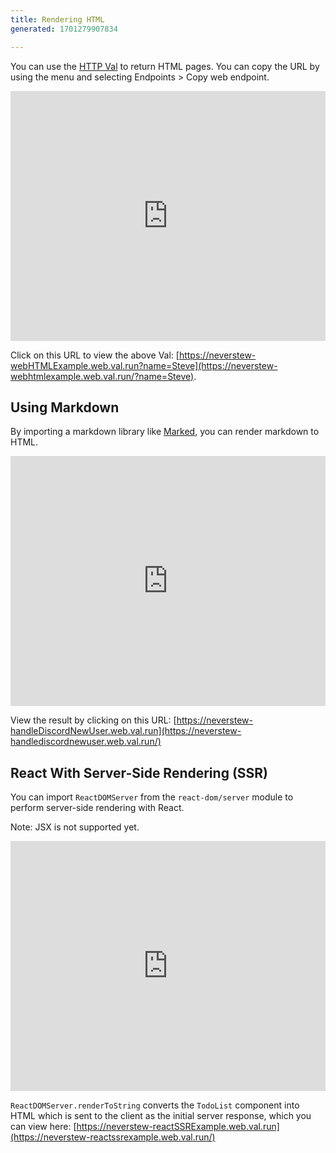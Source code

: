 ```yaml
---
title: Rendering HTML
generated: 1701279907834

---
```


You can use the [HTTP Val](../http-val)  to return HTML pages. You can copy the URL by using the menu and selecting Endpoints > Copy web endpoint.

<div class="not-content">
  <iframe src="https://www.val.town/embed/neverstew.webHTMLExample" width="100%" frameborder="no" style="height: 400px;">
    &#x20;
  </iframe>
</div>

Click on this URL to view the above Val: [https://neverstew-webHTMLExample.web.val.run?name=Steve](https://neverstew-webhtmlexample.web.val.run/?name=Steve).

## Using Markdown

By importing a markdown library like [Marked](https://github.com/markedjs/marked), you can render markdown to HTML.

<div class="not-content">
  <iframe src="https://www.val.town/embed/neverstew.markdownExample" width="100%" frameborder="no" style="height: 400px;">
    &#x20;
  </iframe>
</div>

View the result by clicking on this URL: [https://neverstew-handleDiscordNewUser.web.val.run](https://neverstew-handlediscordnewuser.web.val.run/)

## React With Server-Side Rendering (SSR)

You can import `ReactDOMServer` from the `react-dom/server` module to perform server-side rendering with React.

Note: JSX is not supported yet.

<div class="not-content">
  <iframe src="https://www.val.town/embed/neverstew.reactSSRExample" width="100%" frameborder="no" style="height: 400px;">
    &#x20;
  </iframe>
</div>

`ReactDOMServer.renderToString` converts the `TodoList` component into HTML which is sent to the client as the initial server response, which you can view here: [https://neverstew-reactSSRExample.web.val.run](https://neverstew-reactssrexample.web.val.run/)
